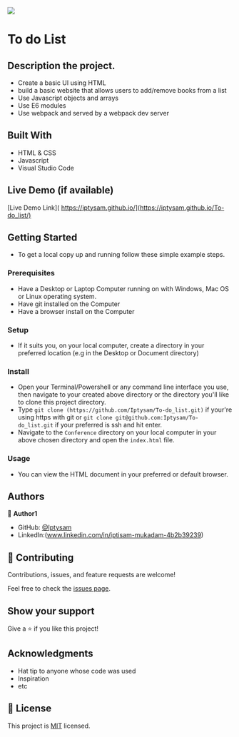 ![](https://img.shields.io/badge/Microverse-blueviolet)

# To do List

## Description the project.
- Create a basic UI using HTML
- build a basic website that allows users to add/remove books from a list
- Use Javascript objects and arrays
- Use E6 modules
- Use webpack and served by a webpack dev server

## Built With

- HTML & CSS
- Javascript
- Visual Studio Code

## Live Demo (if available)

[Live Demo Link]( https://iptysam.github.io/](https://iptysam.github.io/To-do_list/)

## Getting Started

- To get a local copy up and running follow these simple example steps.

### Prerequisites
- Have a Desktop or Laptop Computer running on with Windows, Mac OS or Linux operating system.
- Have git installed on the Computer
- Have a browser install on the Computer
### Setup
- If it suits you, on your local computer, create a directory in your preferred location (e.g in the Desktop or Document directory)
### Install
- Open your Terminal/Powershell or any command line interface you use, then navigate to your created above directory or the directory you'll like to clone this project directory.
- Type `git clone (https://github.com/Iptysam/To-do_list.git)` if your're using https with git or `git clone git@github.com:Iptysam/To-do_list.git` if your preferred is ssh and hit enter.
- Navigate to the `Conference` directory on your local computer in your above chosen directory and open the `index.html` file.
### Usage
- You can view the HTML document in your preferred or default browser.
## Authors

👤 **Author1**

- GitHub: [@Iptysam](https://github.com/Iptysam)
- LinkedIn:(www.linkedin.com/in/iptisam-mukadam-4b2b39239)


## 🤝 Contributing

Contributions, issues, and feature requests are welcome!

Feel free to check the [issues page](../../issues/).

## Show your support

Give a ⭐️ if you like this project!

## Acknowledgments

- Hat tip to anyone whose code was used
- Inspiration
- etc

## 📝 License

This project is [MIT](./LICENSE) licensed.
